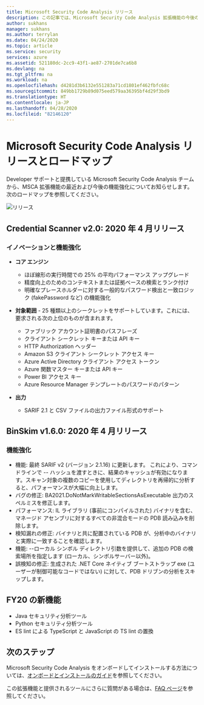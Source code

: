 ```yaml
---
title: Microsoft Security Code Analysis リリース
description: この記事では、Microsoft Security Code Analysis 拡張機能の今後のリリースについて説明します
author: sukhans
manager: sukhans
ms.author: terrylan
ms.date: 04/24/2020
ms.topic: article
ms.service: security
services: azure
ms.assetid: 521180dc-2cc9-43f1-ae87-2701de7ca6b8
ms.devlang: na
ms.tgt_pltfrm: na
ms.workload: na
ms.openlocfilehash: d4281d3b6132e551283a71cd1801ef462fbfc68c
ms.sourcegitcommit: 849bb1729b89d075eed579aa36395bf4d29f3bd9
ms.translationtype: HT
ms.contentlocale: ja-JP
ms.lasthandoff: 04/28/2020
ms.locfileid: "82146120"
---
```

# <a name="microsoft-security-code-analysis-releases-and-roadmap"></a>Microsoft Security Code Analysis リリースとロードマップ

Developer サポートと提携している Microsoft Security Code Analysis チームから、MSCA 拡張機能の最近および今後の機能強化についてお知らせします。 次のロードマップを参照してください。

![リリース](./media/security-code-analysis-releases/releases.png)

## <a name="credential-scanner-v20-released-in-april-2020"></a>Credential Scanner v2.0: 2020 年 4 月リリース

### <a name="innovations--improvements"></a>イノベーションと機能強化

- **コア エンジン**

   - ほぼ線形の実行時間での 25% の平均パフォーマンス アップグレード
   - 精度向上のためのコンテキストまたは証拠ベースの検索とランク付け
   - 明確なプレースホルダーに対する一般的なパスワード検出と一致ロジック (fakePassword など) の機能強化

- **対象範囲** - 25 種類以上のシークレットをサポートしています。これには、要求される次の上位のものが含まれます。

   - ファブリック アカウント証明書のパスフレーズ
   - クライアント シークレット キーまたは API キー
   - HTTP Authorization ヘッダー
   - Amazon S3 クライアント シークレット アクセス キー
   - Azure Active Directory クライアント アクセス トークン
   - Azure 関数マスター キーまたは API キー
   - Power BI アクセス キー
   - Azure Resource Manager テンプレートのパスワードのパターン

- **出力**

   - SARIF 2.1 と CSV ファイルの出力ファイル形式のサポート

## <a name="binskim-v160-released-in-april-2020"></a>BinSkim v1.6.0: 2020 年 4 月リリース

### <a name="improvements"></a>機能強化

- 機能: 最終 SARIF v2 (バージョン 2.1.16) に更新します。 これにより、コマンドラインで -- ハッシュを渡すときに、結果のキャッシュが有効になります。スキャン対象の複数のコピーを使用してディレクトリを再帰的に分析すると、パフォーマンスが大幅に向上します。
- バグの修正: BA2021.DoNotMarkWritableSectionsAsExecutable 出力のスペルミスを修正します。
- パフォーマンス: IL ライブラリ (事前にコンパイルされた) バイナリを含む、マネージド アセンブリに対するすべての非混合モードの PDB 読み込みを削除します。
- 検知漏れの修正: バイナリと共に配置されている PDB が、分析中のバイナリと実際に一致することを確認します。
- 機能: --ローカル シンボル ディレクトリ引数を提供して、追加の PDB の検索場所を指定します (ローカル、シンボルサーバー以外)。
- 誤検知の修正: 生成された .NET Core ネイティブ ブートストラップ exe (ユーザーが制御可能なコードではない) に対して、PDB ドリブンの分析をスキップします。

## <a name="whats-next-in-fy20"></a>FY20 の新機能

- Java セキュリティ分析ツール
- Python セキュリティ分析ツール
- ES lint による TypeScript と JavaScript の TS lint の置換

## <a name="next-steps"></a>次のステップ

Microsoft Security Code Analysis をオンボードしてインストールする方法については、[オンボードとインストールのガイド](security-code-analysis-onboard.md)を参照してください。

この拡張機能と提供されるツールにさらに質問がある場合は、[FAQ ページ](security-code-analysis-faq.md)を参照してください。
